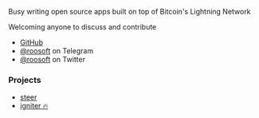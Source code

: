 Busy writing open source apps built on top of Bitcoin's Lightning Network

Welcoming anyone to discuss and contribute

- [GitHub](https://github.com/roosoft)
- [@roosoft](https://t.me/roosoft) on Telegram
- [@roosoft](https://twitter.com/roosoft) on Twitter

### Projects

- [steer](http://github.com/roosoft/steer)
- [igniter 🔥](http://github.com/roosoft/igniter)
